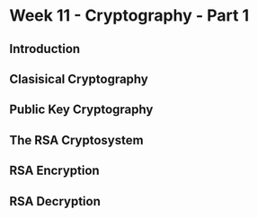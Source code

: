 # Week 11 - Cryptography - Part 1

## Introduction 

## Clasisical Cryptography

## Public Key Cryptography

## The RSA Cryptosystem

## RSA Encryption

## RSA Decryption
